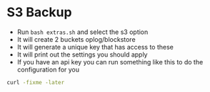 # S3 Backup

- Run `bash extras.sh` and select the s3 option
- It will create 2 buckets oplog/blockstore
- It will generate a unique key that has access to these
- It will print out the settings you should apply
- If you have an api key you can run something like this to do the configuration for you

```bash
curl -fixme -later
```
